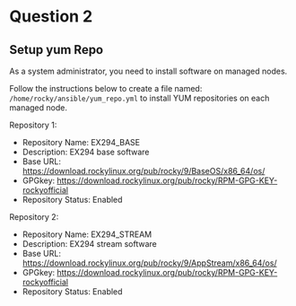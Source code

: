 # Question 2

## Setup yum Repo

As a system administrator, you need to install software on managed nodes.

Follow the instructions below to create a file named:
`/home/rocky/ansible/yum_repo.yml`
to install YUM repositories on each managed node.

Repository 1:
- Repository Name: EX294_BASE
- Description: EX294 base software
- Base URL: https://download.rockylinux.org/pub/rocky/9/BaseOS/x86_64/os/
- GPGkey: https://download.rockylinux.org/pub/rocky/RPM-GPG-KEY-rockyofficial
- Repository Status: Enabled

Repository 2:
- Repository Name: EX294_STREAM
- Description: EX294 stream software
- Base URL: https://download.rockylinux.org/pub/rocky/9/AppStream/x86_64/os/
- GPGkey: https://download.rockylinux.org/pub/rocky/RPM-GPG-KEY-rockyofficial
- Repository Status: Enabled

